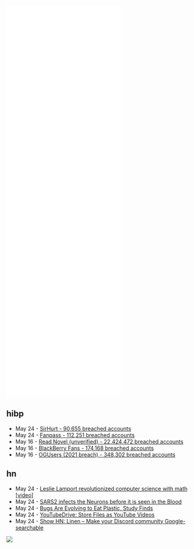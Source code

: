 ![Metrics](https://raw.githubusercontent.com/phixion/phixion/master/metrics.svg)

## hibp

<!--
for https://github.com/phixion/phixion/blob/main/.github/workflows/feeds.yml
-->
<!--START_SECTION:haveibeenpwnd-->
- May 24 - [SirHurt - 90,655 breached accounts](https://haveibeenpwned.com/PwnedWebsites#SirHurt)
- May 24 - [Fanpass - 112,251 breached accounts](https://haveibeenpwned.com/PwnedWebsites#Fanpass)
- May 16 - [Read Novel (unverified) - 22,424,472 breached accounts](https://haveibeenpwned.com/PwnedWebsites#ReadNovel)
- May 16 - [BlackBerry Fans - 174,168 breached accounts](https://haveibeenpwned.com/PwnedWebsites#BlackBerryFans)
- May 16 - [OGUsers (2021 breach) - 348,302 breached accounts](https://haveibeenpwned.com/PwnedWebsites#OGUsers2021)
<!--END_SECTION:haveibeenpwnd-->

## hn

<!--
for https://github.com/phixion/phixion/blob/main/.github/workflows/feeds.yml
-->
<!--START_SECTION:hn-->
- May 24 - [Leslie Lamport revolutionized computer science with math [video]](https://www.youtube.com/watch?v=rkZzg7Vowao)
- May 24 - [SARS2 infects the Neurons before it is seen in the Blood](https://www.biorxiv.org/content/10.1101/2022.05.20.492834v1)
- May 24 - [Bugs Are Evolving to Eat Plastic, Study Finds](https://e360.yale.edu/digest/bugs-are-evolving-to-eat-plastic-study-finds)
- May 24 - [YouTubeDrive: Store Files as YouTube Videos](https://github.com/dzhang314/YouTubeDrive)
- May 24 - [Show HN: Linen – Make your Discord community Google-searchable](https://www.linen.dev/)
<!--END_SECTION:hn-->

<!--
for https://yhype.me
-->
![](https://hit.yhype.me/github/profile?user_id=13013670)
